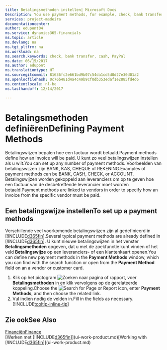 ```yaml
---
title: Betalingsmethoden instellen| Microsoft Docs
Description: You use payment methods, for example, check, bank transfer, cash, or PayPal, to define how an invoice will be paid.
services: project-madeira
documentationcenter: 
author: edupont04
ms.service: dynamics365-financials
ms.topic: article
ms.devlang: na
ms.tgt_pltfrm: na
ms.workload: na
ms.search.keywords: check, bank transfer, cash, PayPal
ms.date: 06/15/2017
ms.author: edupont
ms.translationtype: HT
ms.sourcegitcommit: 81636fc2e661bd9b07c54da1cd5d0d27e30d01a2
ms.openlocfilehash: 0c76b481d4a4c49b9cf0db353edaf1e2885fd4d6
ms.contentlocale: nl-be
ms.lasthandoff: 12/14/2017

---
```

# <a name="defining-payment-methods"></a><span data-ttu-id="7293d-102">Betalingsmethoden definiëren</span><span class="sxs-lookup"><span data-stu-id="7293d-102">Defining Payment Methods</span></span>
<span data-ttu-id="7293d-103">Betalingswijzen bepalen hoe een factuur wordt betaald.</span><span class="sxs-lookup"><span data-stu-id="7293d-103">Payment methods define how an invoice will be paid.</span></span> <span data-ttu-id="7293d-104">U kunt zo veel betalingswijzen instellen als u wilt.</span><span class="sxs-lookup"><span data-stu-id="7293d-104">You can set up any number of payment methods.</span></span> <span data-ttu-id="7293d-105">Voorbeelden van betalingswijzen zijn BANK, KAS, CHEQUE of REKENING.</span><span class="sxs-lookup"><span data-stu-id="7293d-105">Examples of payment methods can be BANK, CASH, CHECK, or ACCOUNT.</span></span>
<span data-ttu-id="7293d-106">Betalingswijzen worden gekoppeld aan leveranciers om op te geven hoe een factuur van de desbetreffende leverancier moet worden betaald.</span><span class="sxs-lookup"><span data-stu-id="7293d-106">Payment methods are linked to vendors in order to specify how an invoice from the specific vendor must be paid.</span></span>

## <a name="to-set-up-a-payment-methods"></a><span data-ttu-id="7293d-107">Een betalingswijze instellen</span><span class="sxs-lookup"><span data-stu-id="7293d-107">To set up a payment methods</span></span>
<span data-ttu-id="7293d-108">Verschillende veel voorkomende betalingswijzen zijn al gedefinieerd in [!INCLUDE[d365fin](includes/d365fin_md.md)].</span><span class="sxs-lookup"><span data-stu-id="7293d-108">Several typical payment methods are already defined in [!INCLUDE[d365fin](includes/d365fin_md.md)].</span></span> <span data-ttu-id="7293d-109">U kunt nieuwe betalingswijzen in het venster **Betalingsmethoden** opgeven, dat u met de zoekfunctie kunt vinden of het veld **Betalingswijze** op een leveranciers- of een klantenkaart openen.</span><span class="sxs-lookup"><span data-stu-id="7293d-109">You can define new payment methods in the **Payment Methods** window, which you can find with the search function or open from the **Payment Method** field on an a vendor or customer card.</span></span>
1. <span data-ttu-id="7293d-110">Klik op het pictogram ![Zoeken naar pagina of rapport](media/ui-search/search_small.png "pictogram Zoeken naar pagina of rapport"), voer **Betalingsmethoden** in en klik vervolgens op de gerelateerde koppeling.</span><span class="sxs-lookup"><span data-stu-id="7293d-110">Choose the ![Search for Page or Report](media/ui-search/search_small.png "Search for Page or Report icon") icon, enter **Payment Methods**, and then choose the related link.</span></span>
2. <span data-ttu-id="7293d-111">Vul indien nodig de velden in.</span><span class="sxs-lookup"><span data-stu-id="7293d-111">Fill in the fields as necessary.</span></span> [!INCLUDE[tooltip-inline-tip](includes/tooltip-inline-tip_md.md)]

## <a name="see-also"></a><span data-ttu-id="7293d-112">Zie ook</span><span class="sxs-lookup"><span data-stu-id="7293d-112">See Also</span></span>
[<span data-ttu-id="7293d-113">Financiën</span><span class="sxs-lookup"><span data-stu-id="7293d-113">Finance</span></span>](finance.md)  
<span data-ttu-id="7293d-114">[Werken met [!INCLUDE[d365fin](includes/d365fin_md.md)]](ui-work-product.md)</span><span class="sxs-lookup"><span data-stu-id="7293d-114">[Working with [!INCLUDE[d365fin](includes/d365fin_md.md)]](ui-work-product.md)</span></span>  

